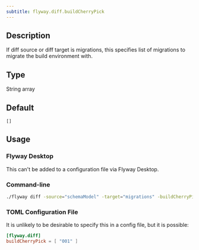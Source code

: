 ```yaml
---
subtitle: flyway.diff.buildCherryPick
---
```


## Description

If diff source or diff target is migrations, this specifies list of migrations to migrate the build environment with.

## Type

String array

## Default

`[]`

## Usage

### Flyway Desktop

This can't be added to a configuration file via Flyway Desktop.

### Command-line

```bash
./flyway diff -source="schemaModel" -target="migrations" -buildCherryPick="001"
```

### TOML Configuration File

It is unlikely to be desirable to specify this in a config file, but it is possible:

```toml
[flyway.diff]
buildCherryPick = [ "001" ]
```
